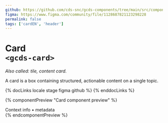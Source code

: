 ```yaml
---
github: https://github.com/cds-snc/gcds-components/tree/main/src/components/gcds-card
figma: https://www.figma.com/community/file/1128687821123298228
permalink: false
tags: ['cardEN', 'header']
---
```


# Card <br>`<gcds-card>`

_Also called: tile, content card._

A card is a box containing structured, actionable content on a single topic. 

{% docLinks locale stage figma github %}
{% enddocLinks %}

{% componentPreview "Card component preview" %}
<gcds-card card-title="Title of the article" tag="Tag" href="#" description="This is a description">
<div slot="footer">Context info • metadata</div>
</gcds-card>
{% endcomponentPreview %}